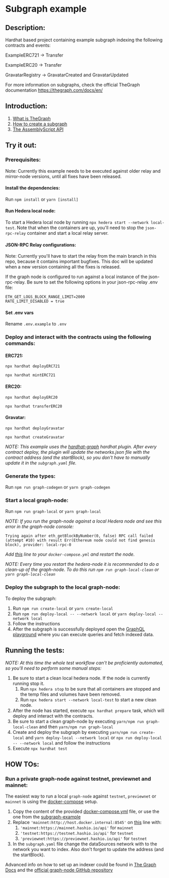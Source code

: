 # Subgraph example

## Description:

Hardhat based project containing example subgraph indexing the following contracts and events:

ExampleERC721 -> Transfer

ExampleERC20 -> Transfer

GravatarRegistry -> GravatarCreated and GravatarUpdated

For more information on subgraphs, check the official TheGraph documentation https://thegraph.com/docs/en/

## Introduction:

1. [What is TheGraph](https://thegraph.com/docs/en/about)
2. [How to create a subgraph](https://thegraph.com/docs/en/developing/creating-a-subgraph/)
3. [The AssemblyScript API](https://thegraph.com/docs/en/developing/assemblyscript-api/)

## Try it out:

### Prerequisites:

Note: Currently this example needs to be executed against older relay and mirror-node versions, until all fixes have been released.

#### Install the dependencies:

Run `npm install` or `yarn [install]`

#### Run Hedera local node:

To start a Hedera local node by running `npx hedera start --network local-test`. Note that when the containers are up, you'll need to stop the `json-rpc-relay` container and start a local relay server.

#### JSON-RPC Relay configurations:

Note: Currently you'll have to start the relay from the main branch in this repo, because it contains important bugfixes. This doc will be updated when a new version containing all the fixes is released.

If the graph node is configured to run against a local instance of the json-rpc-relay. Be sure to set the following options in your json-rpc-relay .env file:
```
ETH_GET_LOGS_BLOCK_RANGE_LIMIT=2000
RATE_LIMIT_DISABLED = true
```

#### Set .env vars

Rename `.env.example` to `.env`

### Deploy and interact with the contracts using the following commands:

#### ERC721:
`npx hardhat deployERC721`

`npx hardhat mintERC721`

#### ERC20:
`npx hardhat deployERC20`

`npx hardhat transferERC20`

#### Gravatar:
`npx hardhat deployGravatar`

`npx hardhat createGravatar`

_NOTE: This example uses the [hardhat-graph](https://github.com/graphprotocol/hardhat-graph) hardhat plugin. After every contract deploy, the plugin will update the networks.json file with the contract address (and the startBlock), so you don't have to manually update it in the `subgraph.yaml` file._

### Generate the types:

Run `npm run graph-codegen` or `yarn graph-codegen`

### Start a local graph-node:

Run `npm run graph-local` or `yarn graph-local`

_NOTE: If you run the graph-node against a local Hedera node and see this error in the graph-node console:_

```
Trying again after eth_getBlockByNumber(0, false) RPC call failed (attempt #10) with result Err(Ethereum node could not find genesis block), provider: local-rpc-0
```

_Add [this](./docker-compose.yml#L24) line to your `docker-compose.yml` and restart the node._

_NOTE: Every time you restart the hedera-node it is recommended to do a clean-up of the graph-node. To do this run `npm run graph-local-clean` or `yarn graph-local-clean`_

### Deploy the subgraph to the local graph-node:

To deploy the subgraph:

1. Run `npm run create-local` or `yarn create-local`
2. Run `npm run deploy-local -- --network local` or `yarn deploy-local --network local`
3. Follow the instructions
4. After the subgraph is successfully deployed open the [GraphQL playground](http://127.0.0.1:8000/subgraphs/name/subgraph-example/graphql?query=%7B+%0A++gravatars+%7B%0A++++id%0A++++owner%0A++++displayName%0A++++imageUrl%0A++%7D%0A++erc20S+%7B%0A++++id%0A++++supply%0A++++type%0A++++transfers+%7B%0A++++++from%0A++++++to%0A++++++amount%0A++++%7D%0A++%7D%0A++erc721S+%7B%0A++++id%0A++++owner%0A++++type%0A++++tokenId%0A++++transfers+%7B%0A++++++from%0A++++++to%0A++++%7D%0A++%7D%0A%7D%0A) where you can execute queries and fetch indexed data.

## Running the tests:

_NOTE: At this time the whole test workflow can't be proficiently automated, so you'll need to perform some manual steps:_

1. Be sure to start a clean local hedera node. If the node is currently running stop it.
    1. Run `npx hedera stop` to be sure that all containers are stopped and the temp files and volumes have been removed.
    2. Run `npx hedera start --network local-test` to start a new clean node.
2. After the node has started, execute `npx hardhat prepare` task, which will deploy and interact with the contracts.
3. Be sure to start a clean graph-node by executing `yarn/npm run graph-local-clean` and then `yarn/npm run graph-local`
4. Create and deploy the subgraph by executing `yarn/npm run create-local` and `yarn deploy-local --network local` or `npx run deploy-local -- --network local` and follow the instructions
5. Execute `npx hardhat test`


## HOW TOs:

### Run a private graph-node against testnet, previewnet and mainnet:

The easiest way to run a local `graph-node` against `testnet`, `previewnet` or `mainnet` is using the [docker-compose](https://github.com/graphprotocol/graph-node/tree/master/docker#docker-compose) setup.

1. Copy the content of the provided [docker-compose.yml](https://github.com/graphprotocol/graph-node/blob/master/docker/docker-compose.yml) file, or use the one from the [subgraph-example](./docker-compose.yml)
2. Replace `'mainnet:http://host.docker.internal:8545'` on [this](https://github.com/graphprotocol/graph-node/blob/master/docker/docker-compose.yml#L22) line with:
     1. `'mainnet:https://mainnet.hashio.io/api'` for `mainnet`
     2.  `'testnet:https://testnet.hashio.io/api'` for `testnet`
     3.  `'previewnet:https://previewnet.hashio.io/api'` for `testnet`
3. In the `subgraph.yaml` file change the dataSources network with to the network you want to index. Also don't forget to update the address (and the startBlock).

Advanced info on how to set up an indexer could be found in [The Graph Docs](https://thegraph.com/docs/en/indexing/operating-graph-node/) and the [official graph-node GitHub repository](https://github.com/graphprotocol/graph-node)
